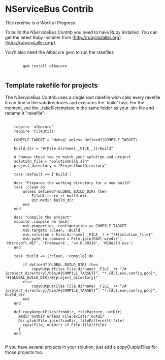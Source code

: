# NServiceBus Contrib

<em>This readme is a Work in Progress</em>

To build the NServiceBus Contrib you need to have Ruby installed. You can get the latest Ruby Installer from [http://rubyinstaller.org](http://rubyinstaller.org/)

You'll also need the Albacore gem to run the rakefiles
<pre>
	<code>
		gem install albacore
	</code>
</pre>

## Template rakefile for projects

The NServiceBus Contrib uses a single root rakefile wich calls every rakefile it can find in the subdirectories and executes the 'build' task. For the moment, put the _rakefiletemplate in the same folder as your .sln-file and rename it "rakefile".

<pre>
	<code>
	require 'albacore'
	require 'FileUtils'

	COMPILE_TARGET = "debug" unless defined?(COMPILE_TARGET)

	build_dir = "#{File.dirname(__FILE__)}/build"

	# Change these two to match your solution and project
	solution_file = "SolutionFile.sln"
	project_directory = "ProjectRootDirectory"

	task :default => ['build']
	 
	desc "Prepares the working directory for a new build"
	task :clean do
		unless defined?(GLOBAL_BUILD_DIR) then
			FileUtils.rm_rf build_dir
			Dir.mkdir build_dir
		end
	end 

	desc "Compile the project"
	msbuild :compile do |msb|
		msb.properties :configuration => COMPILE_TARGET
		msb.targets :Clean, :Build
		msb.solution = File.dirname(__FILE__) + "/#{solution_file}" 
		msb.path_to_command = File.join(ENV['windir'], 'Microsoft.NET', 'Framework', 'v4.0.30319', 'MSBuild.exe') 
	end

	task :build => [:clean, :compile] do  
		
		if defined?(GLOBAL_BUILD_DIR) then
			copyOutputFiles File.dirname(__FILE__)+ "/#{project_directory}/bin/#{COMPILE_TARGET}", "*.{dll,exe,config,pdb}", "#{GLOBAL_BUILD_DIR}/#{project_directory}"
		else
			copyOutputFiles File.dirname(__FILE__)+ "/#{project_directory}/bin/#{COMPILE_TARGET}", "*.{dll,exe,config,pdb}", build_dir
		end
	end 

	def copyOutputFiles(fromDir, filePattern, outDir)
	  mkdir outDir unless File.exists? outDir
	  Dir.glob(File.join(fromDir, filePattern)){|file| 		
		copy(file, outDir) if File.file?(file)
	  } 
	end
	</code>
</pre>
If you have several projects in your solution, just add a copyOutputFiles for those projects too.